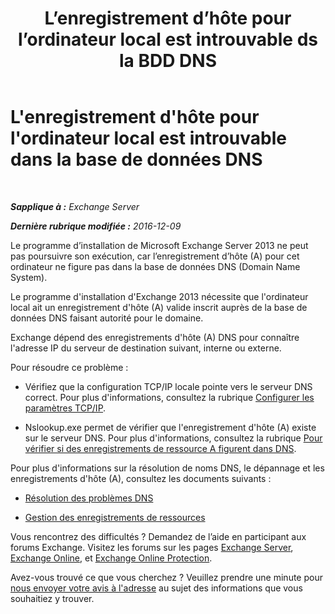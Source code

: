 ﻿---
title: 'L’enregistrement d’hôte pour l’ordinateur local est introuvable ds la BDD DNS'
TOCTitle: L'enregistrement d'hôte pour l'ordinateur local est introuvable dans la base de données DNS
ms:assetid: 2f18cb65-29fe-4b72-8d68-52fd503d5673
ms:mtpsurl: https://technet.microsoft.com/fr-fr/library/ms.exch.setupreadiness.hostrecordmissing(v=EXCHG.150)
ms:contentKeyID: 50477826
ms.date: 04/24/2018
mtps_version: v=EXCHG.150
ms.translationtype: HT
---

# L'enregistrement d'hôte pour l'ordinateur local est introuvable dans la base de données DNS

 

_**Sapplique à :** Exchange Server_

_**Dernière rubrique modifiée :** 2016-12-09_

Le programme d’installation de Microsoft Exchange Server 2013 ne peut pas poursuivre son exécution, car l’enregistrement d’hôte (A) pour cet ordinateur ne figure pas dans la base de données DNS (Domain Name System).

Le programme d'installation d'Exchange 2013 nécessite que l'ordinateur local ait un enregistrement d'hôte (A) valide inscrit auprès de la base de données DNS faisant autorité pour le domaine.

Exchange dépend des enregistrements d'hôte (A) DNS pour connaître l'adresse IP du serveur de destination suivant, interne ou externe.

Pour résoudre ce problème :

  - Vérifiez que la configuration TCP/IP locale pointe vers le serveur DNS correct. Pour plus d'informations, consultez la rubrique [Configurer les paramètres TCP/IP](https://go.microsoft.com/fwlink/p/?linkid=108281).

  - Nslookup.exe permet de vérifier que l'enregistrement d'hôte (A) existe sur le serveur DNS. Pour plus d'informations, consultez la rubrique [Pour vérifier si des enregistrements de ressource A figurent dans DNS](https://go.microsoft.com/fwlink/?linkid=63001).

Pour plus d'informations sur la résolution de noms DNS, le dépannage et les enregistrements d'hôte (A), consultez les documents suivants :

  - [Résolution des problèmes DNS](https://go.microsoft.com/fwlink/p/?linkid=294828)

  - [Gestion des enregistrements de ressources](https://go.microsoft.com/fwlink/p/?linkid=294829)

Vous rencontrez des difficultés ? Demandez de l’aide en participant aux forums Exchange. Visitez les forums sur les pages [Exchange Server](https://go.microsoft.com/fwlink/p/?linkid=60612), [Exchange Online](https://go.microsoft.com/fwlink/p/?linkid=267542), et [Exchange Online Protection](https://go.microsoft.com/fwlink/p/?linkid=285351).

Avez-vous trouvé ce que vous cherchez ? Veuillez prendre une minute pour [nous envoyer votre avis à l'adresse](mailto:exsetuphelpfeedback@microsoft.com?subject=exchange%202013%20setup%20help%20feedback) au sujet des informations que vous souhaitiez y trouver.

